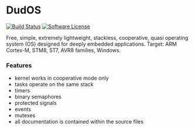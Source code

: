 # DudOS
  [![Build Status](https://travis-ci.org/stateos/DudOS.svg)](https://travis-ci.org/stateos/DudOS)
  [![Software License](https://img.shields.io/github/license/stateos/DudOS.svg)](https://opensource.org/licenses/MIT)

Free, simple, extremely lightweight, stackless, cooperative, quasi operating system (OS) designed for deeply embedded applications.
Target: ARM Cortex-M, STM8, ST7, AVR8 families, Windows.

### Features

- kernel works in cooperative mode only
- tasks operate on the same stack
- timers
- binary semaphores
- protected signals
- events
- mutexes
- all documentation is contained within the source files

